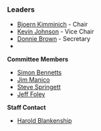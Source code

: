 ### Leaders

* [Bjoern Kimminich](mailto:bjoern.kimminich@owasp.org) - Chair
* [Kevin Johnson](mailto:kevin.johnson@owasp.org) - Vice Chair
* [Donnie Brown](mailto:donnie.brown@owasp.org) - Secretary
* 
**Committee Members**
* [Simon Bennetts](mailto:psiinon@gmail.com)
* [Jim Manico](mailto:jim.manico@owasp.org)
* [Steve Springett](mailto:steve.springett@owasp.org)
* [Jeff Foley](mailto:jeff.foley@owasp.org)

**Staff Contact**
* [Harold Blankenship](mailto:harold.blankenship@owasp.com)

